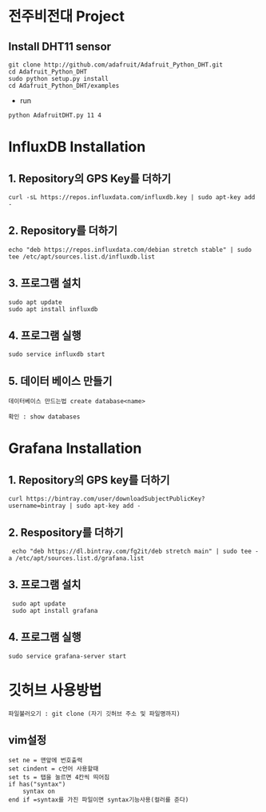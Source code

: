 # 전주비전대 Project

## Install DHT11 sensor
```
git clone http://github.com/adafruit/Adafruit_Python_DHT.git
cd Adafruit_Python_DHT
sudo python setup.py install
cd Adafruit_Python_DHT/examples
```
  - run
  ```
  python AdafruitDHT.py 11 4
  ```


# InfluxDB Installation

## 1. Repository의 GPS Key를 더하기
```
curl -sL https://repos.influxdata.com/influxdb.key | sudo apt-key add -
```
## 2. Repository를 더하기
```
echo "deb https://repos.influxdata.com/debian stretch stable" | sudo tee /etc/apt/sources.list.d/influxdb.list
```
## 3. 프로그램 설치
```
sudo apt update
sudo apt install influxdb
```
## 4. 프로그램 실행
```
sudo service influxdb start
```
## 5. 데이터 베이스 만들기
```
데이터베이스 만드는법 create database<name>
```
```
확인 : show databases
```

# Grafana Installation

## 1. Repository의 GPS key를 더하기
```
curl https://bintray.com/user/downloadSubjectPublicKey?username=bintray | sudo apt-key add -
```
## 2. Respository를 더하기
```
 echo "deb https://dl.bintray.com/fg2it/deb stretch main" | sudo tee -a /etc/apt/sources.list.d/grafana.list
```
## 3. 프로그램 설치
```
 sudo apt update
 sudo apt install grafana
```
## 4. 프로그램 실행
```
sudo service grafana-server start
```

# 깃허브 사용방법
```
파일불러오기 : git clone (자기 깃허브 주소 및 파일명까지)
```

## vim설정
```
set ne = 맨앞에 번호출력
set cindent = c언어 사용할때
set ts = 탭을 눌르면 4칸씩 띄어짐
if has("syntax") 
    syntax on
end if =syntax를 가진 파일이면 syntax기능사용(컬러를 준다)
```
